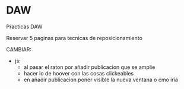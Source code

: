 # DAW
Practicas DAW

Reservar 5 paginas para tecnicas de reposicionamiento


CAMBIAR:
- js:
  - al pasar el raton por añadir publicacion que se amplie
  - hacer lo de hoover con las cosas clickeables
  - en añadir publicacion poner visible la nueva ventana o cmo iria